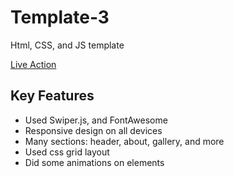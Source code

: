 # Template-3
Html, CSS, and JS template

[Live Action](https://ahmedshaaban11.github.io/Html-and-CSS-Template/)

## Key Features
- Used Swiper.js, and FontAwesome
- Responsive design on all devices
- Many sections: header, about, gallery, and more
- Used css grid layout
- Did some animations on elements
